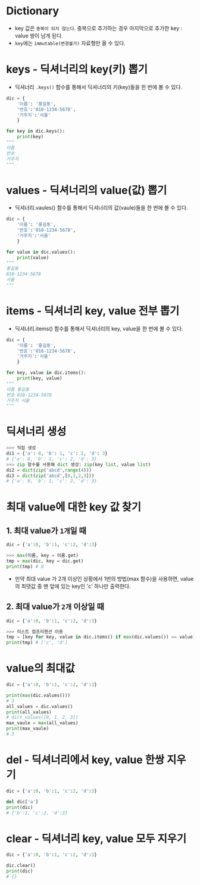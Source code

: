 # Dictionary

- key 값은 `중복이 되지 않는다`. 중복으로 추가하는 경우 마지막으로 추가한 key : value 쌍이 남게 된다.
- `key`에는 `immutable(변경불가)` 자료형만 올 수 있다.

# keys - 딕셔너리의 key(키) 뽑기

- 딕셔너리 `.keys()` 함수를 통해서 딕셔너리의 키(key)들을 한 번에 볼 수 있다.

```python
dic = {
    '이름': '홍길동',
    '번호':'010-1234-5678',
    '거주지':'서울'
    }

for key in dic.keys():
    print(key)
"""
이름
번호
거주지
"""
```

# values - 딕셔너리의 value(값) 뽑기

- 딕셔너리.vaules() 함수를 통해서 딕셔너리의 값(vaule)들을 한 번에 볼 수 있다.

```python
dic = {
    '이름': '홍길동',
    '번호':'010-1234-5678',
    '거주지':'서울'
    }

for value in dic.values():
    print(value)
"""
홍길동
010-1234-5678
서울
"""
```

# items - 딕셔너리 key, value 전부 뽑기

- 딕셔너리.items() 함수를 통해서 딕셔너리의 key, value을 한 번에 볼 수 있다.

```python
dic = {
    '이름': '홍길동',
    '번호':'010-1234-5678',
    '거주지':'서울'
    }

for key, value in dic.items():
    print(key, value)
"""
이름 홍길동
번호 010-1234-5678
거주지 서울
"""
```

# 딕셔너리 생성

```python
>>> 직접 생성
di1 = {'a': 0, 'b': 1, 'c': 2, 'd': 3}
# {'a': 0, 'b': 1, 'c': 2, 'd': 3}
>>> zip 함수를 사용해 dict 생성: zip(key list, value list)
di2 = dict(zip('abcd',range(4)))
di3 = dict(zip('abcd',[0,1,2,3]))
# {'a': 0, 'b': 1, 'c': 2, 'd': 3}
```
# 최대 value에 대한 key 값 찾기

## 1. 최대 value가 `1개`일 때

```python
dic = {'a':0, 'b':1, 'c':2, 'd':3}

>>> max(이름, key = 이름.get)
tmp = max(dic, key = dic.get)
print(tmp) # d
```
- 만약 최대 value 가 2개 이상인 상황에서 1번의 방법(max 함수)을 사용하면, value의 최댓값 중 맨 앞에 있는 key인 'c' 하나만 출력한다.

## 2. 최대 value가 `2개` 이상일 때

```python
dic = {'a':0, 'b':1, 'c':2, 'd':3}

>>> 리스트 컴프리헨션 이용
tmp = [key for key, value in dic.items() if max(dic.values()) == value]
print(tmp) # ['c', 'd']
```

# value의 최대값

```python
dic = {'a':0, 'b':1, 'c':2, 'd':3}

print(max(dic.values()))
# 3
all_values = dic.values()
print(all_values)
# dict_values([0, 1, 2, 3])
max_vaule = max(all_values)
print(max_vaule)
# 3
```

# del - 딕셔너리에서 key, value 한쌍 지우기

```python
dic = {'a':0, 'b':1, 'c':2, 'd':3}

del dic['a']
print(dic)
# {'b':1, 'c':2, 'd':3}
```

# clear - 딕셔너리 key, value 모두 지우기

```python
dic = {'a':0, 'b':1, 'c':2, 'd':3}

dic.clear()
print(dic)
# {}
```